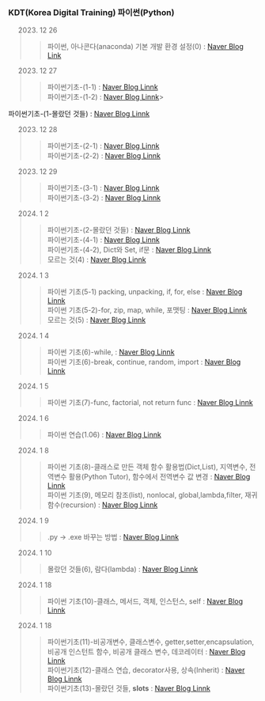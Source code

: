  ### KDT(Korea Digital Training) 파이썬(Python)


> 2023. 12 26   
>  > 파이썬, 아나콘다(anaconda) 기본 개발 환경 설정(0) : [Naver Blog Link](https://blog.naver.com/mathnoah/223303682018)   

> 2023. 12 27   
>  > 파이썬기초-(1-1) : [Naver Blog Linnk](https://blog.naver.com/mathnoah/223304466872)   
>  > 파이썬기초-(1-2) : [Naver Blog Linnk](https://blog.naver.com/mathnoah/223304726310)>   

파이썬기초-(1-몰랐던 것들) : [Naver Blog Linnk](https://blog.naver.com/mathnoah/223304769676)   

> 2023. 12 28   
>  > 파이썬기초-(2-1) : [Naver Blog Linnk](https://blog.naver.com/mathnoah/223305416689)   
>  > 파이썬기초-(2-2) : [Naver Blog Linnk](https://blog.naver.com/mathnoah/223305741801)   

>  2023. 12 29   
>  > 파이썬기초-(3-1) : [Naver Blog Linnk](https://blog.naver.com/mathnoah/223306532686)   
>  > 파이썬기초-(3-2) : [Naver Blog Linnk](https://blog.naver.com/mathnoah/223306855780)   

>  2024. 1 2   
>  > 파이썬기초-(2-몰랐던 것들) : [Naver Blog Linnk](https://blog.naver.com/mathnoah/223309792949)   
>  > 파이썬기초-(4-1) : [Naver Blog Linnk](https://blog.naver.com/mathnoah/223310111036)   
>  > 파이썬기초-(4-2), Dict와 Set, if문 : [Naver Blog Linnk](https://blog.naver.com/mathnoah/223310360654)   
>  > 모르는 것(4) : [Naver Blog Linnk](https://blog.naver.com/mathnoah/223310522626)   

>  2024. 1 3    
>  > 파이썬 기초(5-1) packing, unpacking, if, for, else : [Naver Blog Linnk](https://blog.naver.com/mathnoah/223310522626)   
>  >파이썬 기초(5-2)-for, zip, map, while, 포맷팅 : [Naver Blog Linnk](https://blog.naver.com/mathnoah/223311354898)   
>  > 모르는 것(5) : [Naver Blog Linnk](https://blog.naver.com/mathnoah/223311548516)   

>  2024. 1 4   
>  > 파이썬 기초(6)-while, : [Naver Blog Linnk](https://blog.naver.com/mathnoah/223312096589)   
>  > 파이썬 기초(6)-break, continue, random, import : [Naver Blog Linnk](https://blog.naver.com/mathnoah/223312405646)   
   
> 2024. 1 5   
>  > 파이썬 기초(7)-func, factorial, not return func : [Naver Blog Linnk](https://blog.naver.com/mathnoah/223313524613)   
   
> 2024. 1 6   
>  > 파이썬 연습(1.06) : [Naver Blog Linnk](https://blog.naver.com/mathnoah/223314492188)   
   
> 2024. 1 8   
>  > 파이썬 기초(8)-클래스로 만든 객체 함수 활용법(Dict,List), 지역변수, 전역변수 활용(Python Tutor), 함수에서 전역변수 값 변경 : [Naver Blog Linnk](https://blog.naver.com/mathnoah/223315892756)   
>  > 파이썬 기초(9), 메모리 참조(list), nonlocal, global,lambda,filter, 재귀함수(recursion) : [Naver Blog Linnk](https://blog.naver.com/mathnoah/223316109475)   

> 2024. 1 9   
>  > .py -> .exe 바꾸는 방법 : [Naver Blog Linnk](https://blog.naver.com/mathnoah/223316109475)   

> 2024. 1 10   
>  > 몰랐던 것들(6), 람다(lambda) : [Naver Blog Linnk](https://blog.naver.com/mathnoah/223317886806)   

> 2024. 1 18   
>  > 파이썬 기초(10)-클래스, 메서드, 객체, 인스턴스, self : [Naver Blog Linnk](https://blog.naver.com/mathnoah/223326203193)   

> 2024. 1 18   
>  > 파이썬기초(11)-비공개변수, 클래스변수, getter,setter,encapsulation,비공개 인스턴트 함수, 비공개 클래스 변수, 데코레이터 : [Naver Blog Linnk](https://blog.naver.com/mathnoah/223326372829)   
>  > 파이썬기초(12)-클래스 연습, decorator사용, 상속(Inherit) : [Naver Blog Linnk](https://blog.naver.com/mathnoah/223326651497)   
>  > 파이썬기초(13)-몰랐던 것들, __slots__ : [Naver Blog Linnk](https://blog.naver.com/mathnoah/223326784802)   












